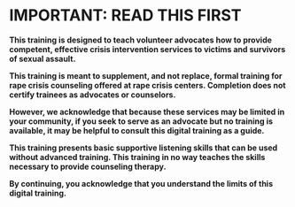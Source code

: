 # IMPORTANT: READ THIS FIRST

**This training is designed to teach volunteer advocates how to provide competent, effective crisis intervention services to victims and survivors of sexual assault.**

**This training is meant to supplement, and not replace, formal training for rape crisis counseling offered at rape crisis centers. Completion does not certify trainees as advocates or counselors.**

**However, we acknowledge that because these services may be limited in your community, if you seek to serve as an advocate but no training is available, it may be helpful to consult this digital training as a guide.**

**This training presents basic supportive listening skills that can be used without advanced training. This training in no way teaches the skills necessary to provide counseling therapy.**

**By continuing, you acknowledge that you understand the limits of this digital training.**


